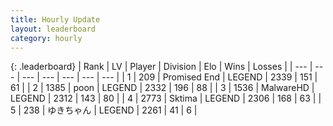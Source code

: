 ```yaml
---
title: Hourly Update
layout: leaderboard
category: hourly
---
```


{: .leaderboard}
| Rank | LV | Player | Division | Elo | Wins | Losses |
| --- | --- | --- | --- | --- | --- | --- |
| <span data-change="0">1</span> | 209 | <span title="ID: 756478">Promised End</span> | LEGEND | <span data-change="1">2339</span> | <span data-change="5">151</span> | <span data-change="1">61</span> |
| <span data-change="0">2</span> | 1385 | <span title="ID: 540690">poon</span> | LEGEND | <span data-change="0">2332</span> | <span data-change="0">196</span> | <span data-change="0">88</span> |
| <span data-change="0">3</span> | 1536 | <span title="ID: 261794">MalwareHD</span> | LEGEND | <span data-change="0">2312</span> | <span data-change="0">143</span> | <span data-change="0">80</span> |
| <span data-change="0">4</span> | 2773 | <span title="ID: 353063">Sktima</span> | LEGEND | <span data-change="0">2306</span> | <span data-change="0">168</span> | <span data-change="0">63</span> |
| <span data-change="0">5</span> | 238 | <span title="ID: 540693">ゆきちゃん</span> | LEGEND | <span data-change="0">2261</span> | <span data-change="0">41</span> | <span data-change="0">6</span> |